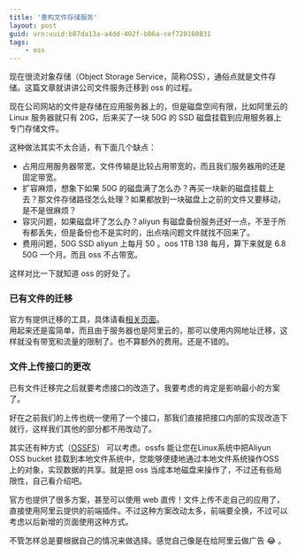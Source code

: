 ```yaml
---
title: '重构文件存储服务'
layout: post
guid: urn:uuid:b87da13a-a4dd-402f-b06a-cef720160831
tags:
    - oss
---
```


现在很流对象存储（Object Storage Service，简称OSS），通俗点就是文件存储。这篇文章就讲讲公司文件服务迁移到 oss 的过程。

现在公司网站的文件是存储在应用服务器上的，但是磁盘空间有限，比如阿里云的 Linux 服务器就只有 20G，后来买了一块 50G 的 SSD 磁盘挂载到应用服务器上专门存储文件。  

这种做法其实不太合适，有下面几个缺点：  

  - 占用应用服务器带宽，文件传输是比较占用带宽的，而且我们服务器用的还是固定带宽。
  - 扩容麻烦，想象下如果 50G 的磁盘满了怎么办？再买一块新的磁盘挂载上去？那文件存储路径怎么处理？如果都放到一块磁盘上之前的文件又要移动，是不是很麻烦？
  - 容灾问题，如果磁盘坏了怎么办？aliyun 有磁盘备份服务还好一点，不至于所有都丢失，但是备份也不是实时的，出点啥问题文件就找不回来了。
  - 费用问题，50G SSD aliyun 上每月 50 。oos 1TB 138 每月，算下来就是 6.8 50G 一个月。而且 oss 不占带宽。

这样对比一下就知道 oss 的好处了。

### 已有文件的迁移
官方有提供迁移的工具，具体请看[相关页面](https://help.aliyun.com/document_detail/32201.html?spm=5176.doc32196.6.540.DMk7AN)。  
用起来还是蛮简单，而且由于服务器也是阿里云的，那可以使用内网地址迁移，这样就没有带宽和流量的限制了。也不算额外的费用。还是不错的。

### 文件上传接口的更改
已有文件迁移完之后就要考虑接口的改造了。我要考虑的肯定是影响最小的方案了。

好在之前我们的上传也统一使用了一个接口，那我们直接把接口内部的实现改造下就行，这样我们其他的部分都不用改动了。  

其实还有种方式（[OSSFS](https://help.aliyun.com/document_detail/32196.html?spm=5176.doc32201.6.535.UHmB3L)） 可以考虑。ossfs 能让您在Linux系统中把Aliyun OSS bucket 挂载到本地文件系统中，您能够便捷地通过本地文件系统操作OSS 上的对象，实现数据的共享。就是把 oss 当成本地磁盘来操作了，不过还有些局限性，自己看介绍吧。

官方也提供了很多方案，甚至可以使用 web 直传！文件上传不走自己的应用了，直接使用阿里云提供的前端插件。不过这种方案改动太多，前端要全换，不过可以考虑以后新增的页面使用这种方式。

不管怎样总是要根据自己的情况来做选择。感觉自己像是在给阿里云做广告 :joy: 。
